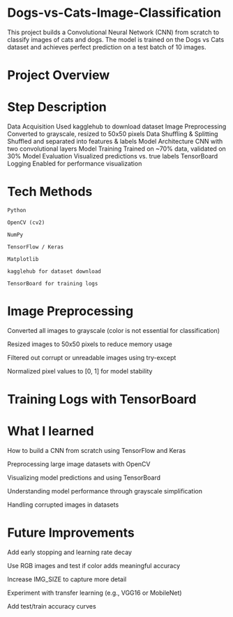 # Dogs-vs-Cats-Image-Classification

This project builds a Convolutional Neural Network (CNN) from scratch to classify images of cats and dogs. The model is trained on the Dogs vs Cats dataset and achieves perfect prediction on a test batch of 10 images.

# Project Overview

# Step	                                Description
Data Acquisition	                Used kagglehub to download dataset
Image Preprocessing	              Converted to grayscale, resized to 50x50 pixels
Data Shuffling & Splitting	      Shuffled and separated into features & labels
Model Architecture	              CNN with two convolutional layers
Model Training	                  Trained on ~70% data, validated on 30%
Model Evaluation	                Visualized predictions vs. true labels
TensorBoard Logging	              Enabled for performance visualization

# Tech Methods

    Python

    OpenCV (cv2)

    NumPy

    TensorFlow / Keras

    Matplotlib

    kagglehub for dataset download

    TensorBoard for training logs

# Image Preprocessing 

Converted all images to grayscale (color is not essential for classification)

Resized images to 50x50 pixels to reduce memory usage

Filtered out corrupt or unreadable images using try-except

Normalized pixel values to [0, 1] for model stability

# Training Logs with TensorBoard

# What I learned 

How to build a CNN from scratch using TensorFlow and Keras

Preprocessing large image datasets with OpenCV

Visualizing model predictions and using TensorBoard

Understanding model performance through grayscale simplification

Handling corrupted images in datasets

# Future Improvements

Add early stopping and learning rate decay

Use RGB images and test if color adds meaningful accuracy

Increase IMG_SIZE to capture more detail

Experiment with transfer learning (e.g., VGG16 or MobileNet)

Add test/train accuracy curves




